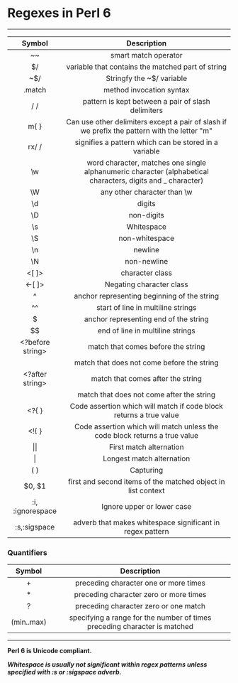 # Regexes in Perl 6

---

| Symbol   |      Description      |  
|:--------:|:-------------:|
| ~~ |  smart match operator  | 
| $/ |    variable that contains the matched part of string    |   
| ~$/ | Stringfy the ~$/ variable | 
|.match|method invocation syntax |
|/ /|pattern is kept between a pair of slash delimiters|
|m{ }|Can use other delimiters except a pair of slash if we prefix the pattern with the letter "m"|
|rx/ /|signifies a pattern which can be stored in a variable|
|\w|word character, matches one single alphanumeric character (alphabetical characters, digits and _ character) |
|\W|any other character than \w |
|\d|digits|
|\D|non-digits|
|\s|Whitespace|
|\S|non-whitespace|
|\n|newline|
|\N|non-newline|
|<[ ]>|character class|
|<-[ ]>|Negating character class|
|^|anchor representing beginning of the string |
|^^|start of line in multiline strings|
|$|anchor representing end of the string |
|$$|end of line in multiline strings|
|<?before string>|match that comes before the string |
|<!before string>|match that does not come before the string |
|<?after string>|match that comes after the string|
|<!after string>|match that does not come after the string|
|<?{ }|Code assertion which will match if code block returns a true value|
|<!{ }|Code assertion which will match unless the code block returns a true value|
| &#124;&#124; |First match alternation|
| &#124; |Longest match alternation|
|( )|Capturing |
|$0, $1|first and second items of the matched object in list context|
|:i, :ignorespace|Ignore upper or lower case|
|:s,:sigspace|adverb that makes whitespace significant in regex pattern|


### Quantifiers

|Symbol|Description|
|:----:|:-----:|
|+|preceding character one or more times|
|*|preceding character zero or more times|
|?|preceding character zero or one match|
|(min..max)|specifying a range for the number of times preceding character is matched|




---

**Perl 6 is Unicode compliant.**

***Whitespace is usually not significant within regex patterns unless specified with :s or :sigspace adverb.***


